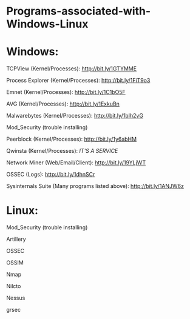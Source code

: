# Programs-associated-with-Windows-Linux
# Windows:
TCPView (Kernel/Processes):           http://bit.ly/1GTYMME

Process Explorer (Kernel/Processes):  http://bit.ly/1FiT9o3

Emnet (Kernel/Processes):             http://bit.ly/1C1bO5F

AVG (Kernel/Processes):               http://bit.ly/1ExkuBn

Malwarebytes (Kernel/Processes):      http://bit.ly/1bIh2vG

Mod_Security (trouble installing)

Peerblock (Kernel/Processes):         http://bit.ly/1y6abHM

Qwinsta (Kernel/Processes):           *IT'S A SERVICE*

Network Miner (Web/Email/Client):     http://bit.ly/19YLjWT

OSSEC (Logs):                         http://bit.ly/1dhnSCr

Sysinternals Suite (Many programs listed above):  http://bit.ly/1ANJW6z


# Linux:
Mod_Security (trouble installing)

Artillery

OSSEC

OSSIM

Nmap

Nilcto

Nessus

grsec
